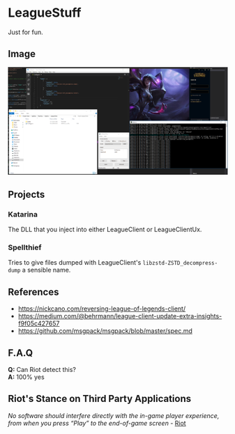 # LeagueStuff

Just for fun.


## Image

![Katarina](https://raw.githubusercontent.com/Fusion86/LeagueStuff/master/Docs/Katarina.png)


## Projects

### Katarina

The DLL that you inject into either LeagueClient or LeagueClientUx.

### Spellthief

Tries to give files dumped with LeagueClient's `libzstd-ZSTD_decompress-dump` a sensible name.


## References

- https://nickcano.com/reversing-league-of-legends-client/
- https://medium.com/@behrmann/league-client-update-extra-insights-f9f05c427657
- https://github.com/msgpack/msgpack/blob/master/spec.md


## F.A.Q

**Q:** Can Riot detect this?  
**A:** 100% yes


## Riot's Stance on Third Party Applications

*No software should interfere directly with the in-game player experience, from when you press “Play” to the end-of-game screen* - [Riot](https://support.riotgames.com/hc/en-us/articles/225266848-Third-Party-Applications)
